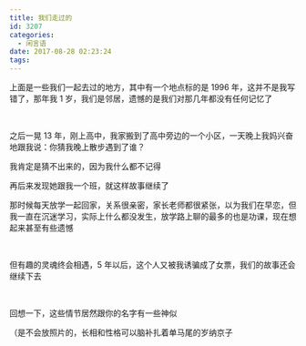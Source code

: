 ```yaml
---
title: 我们走过的
id: 3207
categories:
  - 闲言语
date: 2017-08-28 02:23:24
tags:
---
```



<style>
    #love-map {
        width: 100%;
    }

    #love-time {
        text-align: center;
        margin-bottom: 20px;
        font-size: 14px;
        color: #EF9A9A;
        display: none;
    }
</style>

<div id="love-time">这是我们共同度过的第<span></span></div>
<div id="love-map"></div>

上面是一些我们一起去过的地方，其中有一个地点标的是 1996 年，这并不是我写错了，那年我 1 岁，我们是邻居，遗憾的是我们对那几年都没有任何记忆了<!--more-->

&nbsp;

之后一晃 13 年，刚上高中，我家搬到了高中旁边的一个小区，一天晚上我妈兴奋地跟我说：你猜我晚上散步遇到了谁？

我肯定是猜不出来的，因为我什么都不记得

再后来发现她跟我一个班，就这样故事继续了

那时候每天放学一起回家，关系很亲密，家长老师都很紧张，以为我们在早恋，但我一直在沉迷学习，实际上什么都没发生，放学路上聊的最多的也是功课，现在想起来甚至有些遗憾

&nbsp;

但有趣的灵魂终会相遇，5 年以后，这个人又被我诱骗成了女票，我们的故事还会继续下去

&nbsp;

回想一下，这些情节居然跟你的名字有一些神似

（是不会放照片的，长相和性格可以脑补扎着单马尾的岁纳京子

<script>
    $('#love-time').show();
    function love_time() {
        window.setTimeout(function () {
            love_time();
        }, 1000);
        var BirthDay = new Date("5/11/2017 00:00:00");
        var today = new Date();
        var timeold = (today.getTime() - BirthDay.getTime());
        var msPerDay = 24 * 60 * 60 * 1000;
        var e_daysold = timeold / msPerDay;
        var daysold = Math.floor(e_daysold);
        var e_hrsold = (e_daysold - daysold) * 24;
        var hrsold = Math.floor(e_hrsold);
        var e_minsold = (e_hrsold - hrsold) * 60;
        var minsold = Math.floor((e_hrsold - hrsold) * 60);
        var seconds = Math.floor((e_minsold - minsold) * 60);
        $('#love-time span').html(daysold + "天" + hrsold + "小时" + minsold + "分" + seconds + "秒");
    }
    love_time();
    function myEcharts() {
        $('#love-map').height($('#love-map').width() * 0.8)
        var myChart = echarts.init(document.getElementById("love-map"));
        var app = {};
        option = null;
        var data = [
                {name: '临沂', value: '1996'},
                {name: '武汉', value: '2015.12'},
                {name: '杭州', value: '2017.01'},
                {name: '上海', value: '2017.02'},
                {name: '昆明', value: '2017.05'},
                {name: '大理', value: '2017.05'},
                {name: '济南', value: '2017.05'},
                {name: '南京', value: '2020.10'}
        ];
        var geoCoordMap = {
            '临沂':[118.35,35.05],
            '武汉':[114.31,30.52],
            '杭州':[120.19,30.26],
            '上海':[121.48,31.22],
            '昆明':[102.73,25.04],
            '大理':[100.225668,25.589449],
            '济南':[117,36.65],
            '南京':[118.78,32.04]
        };
        var convertData = function (data) {
            var res = [];
            for (var i = 0; i < data.length; i++) {
                var geoCoord = geoCoordMap[data[i].name];
                if (geoCoord) {
                    res.push({
                        name: data[i].name,
                        value: geoCoord.concat(data[i].value)
                    });
                }
            }
            return res;
        };
        option = {
            backgroundColor: '#A7B1CA',
            geo: {
                map: 'china',
                label: {
                    emphasis: {
                        show: false
                    }
                },
                roam: false,
                itemStyle: {
                    normal: {
                        areaColor: '#fff',
                        borderColor: '#C9CED9'
                    },
                    emphasis: {
                        areaColor: '#DFE0E3'
                    }
                }
            },
            tooltip: {
                trigger: 'item',
                formatter: function (params) {
                    return params.name + ' - ' + params.value[2];
                }
            },
            series : [
                {
                    type: 'effectScatter',
                    coordinateSystem: 'geo',
                    data: convertData(data),
                    symbolSize: 8,
                    showEffectOn: 'render',
                    rippleEffect: {
                        brushType: 'stroke'
                    },
                    hoverAnimation: true,
                    label: {
                        normal: {
                            formatter: '{b}',
                            position: 'right',
                            fontSize: 14,
                            show: true
                        }
                    },
                    itemStyle: {
                        normal: {
                            color: '#FD8888',
                            // shadowBlur: 10,
                            // shadowColor: '#333'
                        }
                    }
                }
            ]
        };
        myChart.setOption(option, true);
    }
    if (!window.echarts) {
        $.getScript('https://cdn.bootcss.com/echarts/3.8.5/echarts.min.js', function () {
            $.getScript('https://cdn.jsdelivr.net/npm/echarts@3.8.5/map/js/china.js', function () {
                myEcharts();
            });
        });
    }
    else {
        myEcharts();
    }
</script>